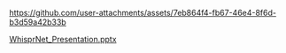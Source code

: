 

https://github.com/user-attachments/assets/7eb864f4-fb67-46e4-8f6d-b3d59a42b33b

[WhisprNet_Presentation.pptx](https://github.com/user-attachments/files/20837539/WhisprNet_Presentation.pptx)
